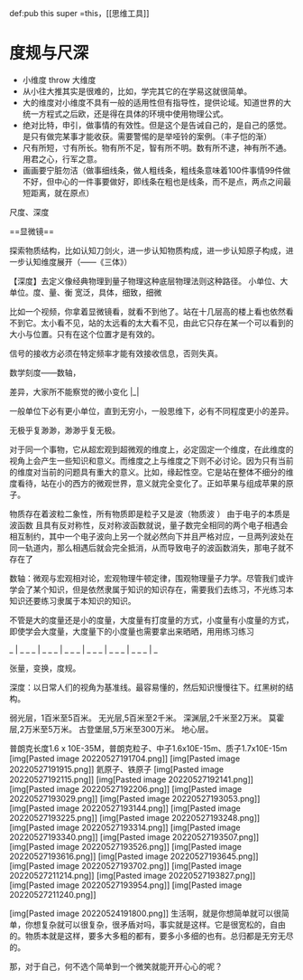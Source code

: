 def:pub this super =this，[[思维工具]]

# 度规与尺深

- 小维度 throw 大维度
- 从小往大推其实是很难的，比如，学完其它的在学易这就很简单。
- 大的维度对小维度不具有一般的适用性但有指导性，提供论域。知道世界的大统一方程式之后欧，还是得在具体的环境中使用物理公式。
- 绝对比特，申引，做事情的有效性。但是这个是告诫自己的，是自己的感觉。是只有做完某事才能收获。需要警惕的是举哑铃的案例。（丰子恺的渐）
- 尺有所短，寸有所长。物有所不足，智有所不明。数有所不逮，神有所不通。用君之心，行军之意。
- 画画要宁脏勿洁（做事细线条，做人粗线条，粗线条意味着100件事情99件做不好，但中心的一件事要做好，即线条在粗也是线条，而不是点，两点之间最短距离，就在原点）

尺度、深度

==显微镜==

探索物质结构，比如认知刀剑火，进一步认知物质构成，进一步认知原子构成，进一步认知维度展开（——《三体》）

【深度】去定义像经典物理到量子物理这种底层物理法则这种路径。
小单位、大单位。度、量、衡
宽泛，具体，细致，细微

比如一个视频，你拿着显微镜看，就看不到他了。站在十几层高的楼上看也依然看不到它。太小看不见，站的太远看的太大看不见，由此它只存在某一个可以看到的大小与位置。只有在这个位置才是有效的。


信号的接收方必须在特定频率才能有效接收信息，否则失真。


数学刻度——数轴，

差异，大家所不能察觉的微小变化 |_|

一般单位下必有更小单位，直到无穷小，一般思维下，必有不同程度更小的差异。

无极乎复渺渺，渺渺乎复无极。


对于同一个事物，它从超宏观到超微观的维度上，必定固定一个维度，在此维度的视角上会产生一些知识和意义。而维度之上与维度之下则不必讨论。因为只有当前的维度对当前的问题具有重大的意义。比如，缘起性空。它是站在整体不细分的维度看待，站在小的西方的微观世界，意义就完全变化了。正如苹果与组成苹果的原子。



物质存在着波粒二象性，所有物质即是粒子又是波（物质波 ）
由于电子的本质是波函数 且具有反对称性，反对称波函数就说，量子数完全相同的两个电子相遇会相互制约，其中一个电子波向上另一个就必然向下并且严格对应，一旦两列波处在同一轨道内，那么相遇后就会完全抵消，从而导致电子的波函数消失，那电子就不存在了




数轴：微观与宏观相对论，宏观物理牛顿定律，围观物理量子力学。尽管我们或许学会了某个知识，但是依然隶属于知识的知识存在，需要我们去练习，不光练习本知识还要练习隶属于本知识的知识。

不管是大的度量还是小的度量，大度量有打度量的方式，小度量有小度量的方式，即使学会大度量，大度量下的小度量也需要拿出来晒晒，用用练习练习

_ | _ _ _ | _ _ _ | _ _ _ | _ _ _ | _ _ _ | _ _ _ | _ 

张量，变换，度规。

深度：以日常人们的视角为基准线。最容易懂的，然后知识慢慢往下。红黑树的结构。

弱光层，1百米至5百米。 无光层,5百米至2千米。 深渊层,2千米至2万米。 莫霍层,2万米至5万米。 古登堡层,5万米至300万米。 地心层。



普朗克长度1.6 x 10E-35M，普朗克粒子、中子1.6x10E-15m、质子1.7x10E-15m
[img[Pasted image 20220527191704.png]]
[img[Pasted image 20220527191915.png]]
氦原子、铁原子
[img[Pasted image 20220527192115.png]]
[img[Pasted image 20220527192141.png]]
[img[Pasted image 20220527192206.png]]
[img[Pasted image 20220527193029.png]]
[img[Pasted image 20220527193053.png]]
[img[Pasted image 20220527193144.png]]
[img[Pasted image 20220527193225.png]]
[img[Pasted image 20220527193248.png]]
[img[Pasted image 20220527193314.png]]
[img[Pasted image 20220527193340.png]]
[img[Pasted image 20220527193507.png]]
[img[Pasted image 20220527193526.png]]
[img[Pasted image 20220527193616.png]]
[img[Pasted image 20220527193645.png]]
[img[Pasted image 20220527193702.png]]
[img[Pasted image 20220527211214.png]]
[img[Pasted image 20220527193827.png]]
[img[Pasted image 20220527193954.png]]
[img[Pasted image 20220527211240.png]]


[img[Pasted image 20220524191800.png]]
生活啊，就是你想简单就可以很简单，你想复杂就可以很复杂，很矛盾对吗，事实就是这样。它是很宽松的，自由的。物质本就是这样，要多大多粗的都有，要多小多细的也有。总归都是无穷无尽的。

那，对于自己，何不选个简单到一个微笑就能开开心心的呢？
